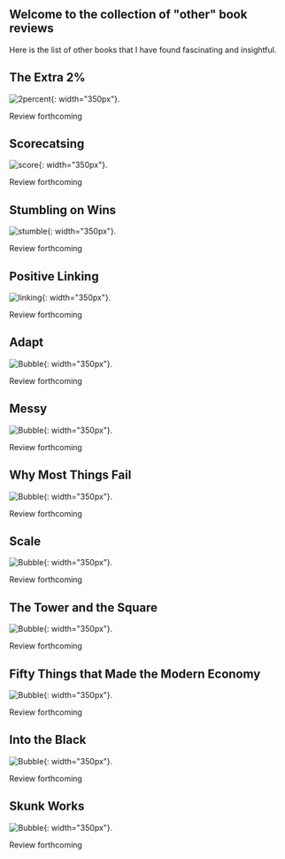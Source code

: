 ## Welcome to the collection of "other" book reviews 

Here is the list of other books that I have found fascinating and insightful.

## The Extra 2%
![2percent](websiteimages/Extra2.jpg){: width="350px"}.

Review forthcoming

## Scorecatsing
![score](websiteimages/score.jpg){: width="350px"}.

Review forthcoming

## Stumbling on Wins
![stumble](websiteimages/stumbling.jpg){: width="350px"}.

Review forthcoming

## Positive Linking
![linking](websiteimages/positive.jpg){: width="350px"}.

Review forthcoming

## Adapt
![Bubble](websiteimages/adapt.jpg){: width="350px"}.

Review forthcoming

## Messy
![Bubble](websiteimages/Messy.jpg){: width="350px"}.

Review forthcoming

## Why Most Things Fail
![Bubble](websiteimages/fail.jpg){: width="350px"}.

Review forthcoming

## Scale
![Bubble](websiteimages/scale.jpg){: width="350px"}.

Review forthcoming

## The Tower and the Square
![Bubble](websiteimages/tower.jpg){: width="350px"}.

Review forthcoming

## Fifty Things that Made the Modern Economy
![Bubble](websiteimages/fifty.jpg){: width="350px"}.

Review forthcoming

## Into the Black
![Bubble](websiteimages/Intotheblack.jpg){: width="350px"}.

Review forthcoming

## Skunk Works
![Bubble](websiteimages/skunk.jpg){: width="350px"}.

Review forthcoming
